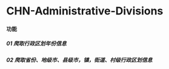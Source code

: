# CHN-Administrative-Divisions

#### 功能
##### 01 爬取行政区划年份信息

##### 02 爬取省份、地级市、县级市，镇，街道、村级行政区划信息





